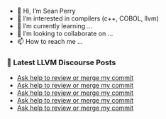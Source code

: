 - 👋 Hi, I’m Sean Perry
- 👀 I’m interested in compilers (c++, COBOL, llvm)
- 🌱 I’m currently learning ...
- 💞️ I’m looking to collaborate on ...
- 📫 How to reach me ...

<!---
s66perry/s66perry is a ✨ special ✨ repository because its `README.md` (this file) appears on your GitHub profile.
You can click the Preview link to take a look at your changes.
--->
### 📕 Latest LLVM Discourse Posts

<!-- DISCOURSE-LLVM:START -->
- [Ask help to review or merge my commit](https://discourse.llvm.org/t/ask-help-to-review-or-merge-my-commit/60702/6)
- [Ask help to review or merge my commit](https://discourse.llvm.org/t/ask-help-to-review-or-merge-my-commit/60702/5)
- [Ask help to review or merge my commit](https://discourse.llvm.org/t/ask-help-to-review-or-merge-my-commit/60702/4)
- [Ask help to review or merge my commit](https://discourse.llvm.org/t/ask-help-to-review-or-merge-my-commit/60702/3)
- [Ask help to review or merge my commit](https://discourse.llvm.org/t/ask-help-to-review-or-merge-my-commit/60702/2)
<!-- DISCOURSE-LLVM:END -->
